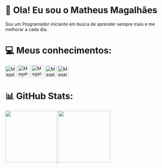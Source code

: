 # 👋 Ola! Eu sou o Matheus Magalhães
Sou um Programador iniciante em busca de aprender sempre mais e me melhorar a cada dia.

# 💻 Meus conhecimentos:
<div alt="Meus Conhecimentos" style="display: inline_block;">
<img align="center" alt="Magal-CSharp" heigth="40" width="36" src="https://cdn.jsdelivr.net/gh/devicons/devicon@latest/icons/csharp/csharp-original.svg"/>
<img align="center" alt="Magal-Angular" heigth="50" width="40" src="https://cdn.jsdelivr.net/gh/devicons/devicon@latest/icons/angular/angular-original.svg"/>
<img align="center" alt="Magal-GitHub" heigth="40" width="40" src="https://cdn.jsdelivr.net/gh/devicons/devicon@latest/icons/github/github-original.svg"/>
<img align="center" alt="Magal-Html" heigth="40" width="35" src="https://cdn.jsdelivr.net/gh/devicons/devicon@latest/icons/html5/html5-original.svg"/>
<img align="center" alt="Magal-CSS" heigth="40" width="35" src="https://cdn.jsdelivr.net/gh/devicons/devicon@latest/icons/css3/css3-plain.svg"/>
</div>

# 📊 GitHub Stats:
<a href="https://github.com/Magalzin">
<img loading="lazy" height="165em" src="https://github-readme-stats.vercel.app/api/top-langs/?username=Magalzin&theme=radical&hide_border=false&include_all_commits=false&count_private=false&layout=compact">
<img loading="lazy" height="165em" src="https://github-readme-stats.vercel.app/api?username=Magalzin&show_icons=true&theme=radical&include_all_commits=true&count_private=true"/>


